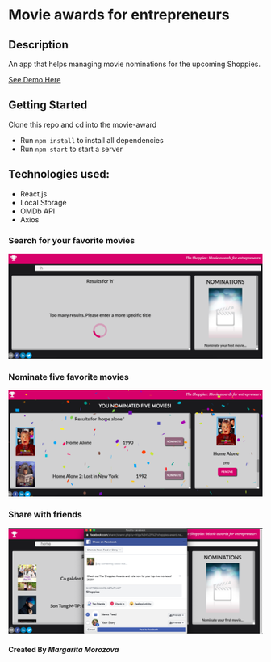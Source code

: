 # Movie awards for entrepreneurs

## Description

An app that helps managing movie nominations for the upcoming Shoppies.

[See Demo Here](https://shoppies-award.netlify.app/)

## Getting Started

Clone this repo and cd into the movie-award

- Run `npm install` to install all dependencies
- Run `npm start` to start a server

## Technologies used:

- React.js
- Local Storage
- OMDb API
- Axios

### Search for your favorite movies
![Search](public/1.png)

### Nominate five favorite movies
![Nominate](public/2.png)

### Share with friends
![Share](public/3.png)

#### Created By _**Margarita Morozova**_
